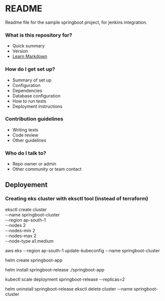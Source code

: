 # README #
Readme file for the sample springboot project, for jenkins integration.

### What is this repository for? ###


* Quick summary
* Version
* [Learn Markdown](https://bitbucket.org/tutorials/markdowndemo)

### How do I get set up? ###

* Summary of set up
* Configuration
* Dependencies
* Database configuration
* How to run tests
* Deployment instructions

### Contribution guidelines ###

* Writing tests
* Code review
* Other guidelines

### Who do I talk to? ###

* Repo owner or admin
* Other community or team contact

## Deployement

### Creating eks cluster with eksctl tool (instead of terraform)
eksctl create cluster \
  --name springboot-cluster \
  --region ap-south-1 \
  --nodes 2 \
  --nodes-min 2 \
  --nodes-max 2 \
  --node-type a1.medium

aws eks --region ap-south-1 update-kubeconfig --name springboot-cluster

helm create springboot-app

helm install springboot-release ./springboot-app

kubectl scale deployment springboot-release --replicas=2

helm uninstall springboot-release
eksctl delete cluster --name springboot-cluster